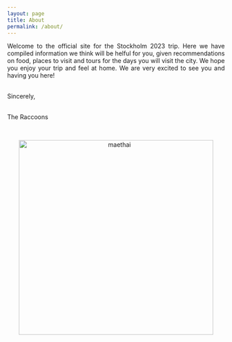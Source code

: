 ```yaml
---
layout: page
title: About
permalink: /about/
---
```


<p align="justify">
Welcome to the official site for the Stockholm 2023 trip. Here we have compiled information we think will be helful for you, given recommendations on food, places to visit and tours for the days you will visit the city. We hope you enjoy your trip and feel at home. We are very excited to see you and having you here! <br><br>

Sincerely,<br><br>

The Raccoons
</p>
<br>
<p align="center">
<img src="https://media.giphy.com/media/StWnlQipuBrz2/giphy.gif" alt="maethai" width="450"/>
</p>
<br>
